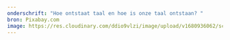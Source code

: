 ```yaml
---
onderschrift: "Hoe ontstaat taal en hoe is onze taal ontstaan? "
bron: Pixabay.com
image: https://res.cloudinary.com/ddio9vlzi/image/upload/v1680936062/sciencegeek/posts/nederlands-vrouw-fantasy-woorden.jpg
---
```

